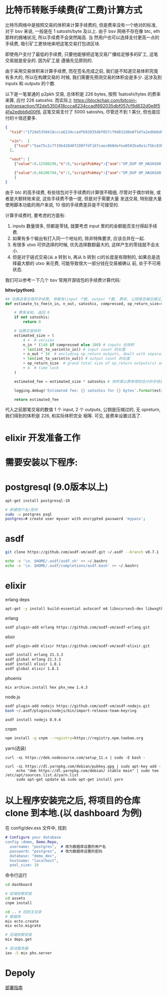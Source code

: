# 比特币转账手续费(矿工费)计算方式

比特币网络中是按照交易的体积来计算手续费的, 但是费率没有一个绝对的标准, 对于 bsv 来说, 一般是在
1 satoshi/byte 及以上. 由于 bsv 网络不存在像 btc, eth 那样的拥堵状况, 所以手续费不会突然飚高. 当
然用户也可以选择支付更高一点的手续费, 吸引矿工更快地来吧这笔交易打包进区块.

即使用户支付了最低的手续费, 只要他能够把这笔交易广播给足够多的矿工, 这笔交易就是安全的. 因为矿工是
遵循先见原则的.

由于采用交易体积来计算手续费, 而在签名完成之前, 我们是不知道交易体积究竟有多大的, 所以在构建交易的
时候, 我们需要先预测交易的体积会是多少. 这涉及到 inputs 和 outputs 的个数.

以下是一笔普通的 p2pkh 交易, 总体积是 226 bytes, 按照 1satoshi/tytes 的费率来算, 应付 226 satoshis.
而实际上 https://blockchair.com/bitcoin-sv/transaction/1f2de5350418ccca6234ccadf692035dbf057cf9d832d0e8f54fa2edbb6d00f6,
这笔交易支付了 5000 satoshis, 尽管还不到 1 美分, 但也是应付的十倍还要多.

```json
{
  "txid":"1f2de5350418ccca6234ccadf692035dbf057cf9d832d0e8f54fa2edbb6d00f6","hash":"1f2de5350418ccca6234ccadf692035dbf057cf9d832d0e8f54fa2edbb6d00f6","size":226,"version":1,"locktime":0,

  "vin":  [
    {"txid":"5ae75c2c7f19b42840f299ffdf167caec060defea0502ba8e1cf5bc03bbe8244","vout":0,"scriptSig":{"asm":"3045022100fcde460d1a3500f492bf1f17a248cdabf0713bc7ecb0d68b9f43b2ceb49a3d50022072d4bdb3d56d5863f18256d2af97a67db801cc087d47022ede8f48f595676981[ALL|FORKID] 02c214179fda82335a83b982383b093344c08d502ee472b349886be869e5080052","hex":"483045022100fcde460d1a3500f492bf1f17a248cdabf0713bc7ecb0d68b9f43b2ceb49a3d50022072d4bdb3d56d5863f18256d2af97a67db801cc087d47022ede8f48f595676981412102c214179fda82335a83b982383b093344c08d502ee472b349886be869e5080052"},"sequence":4294967295}
  ],

  "vout": [
    {"value":0.12588296,"n":0,"scriptPubKey":{"asm":"OP_DUP OP_HASH160 926f915bd7285586ae795ba40461d3d4ae537608 OP_EQUALVERIFY OP_CHECKSIG","hex":"76a914926f915bd7285586ae795ba40461d3d4ae53760888ac","reqSigs":1,"type":"pubkeyhash","addresses":["bitcoincash:qzfxly2m6u59tp4w09d6gprp6022u5mkpqkwa7997y"]}},

    {"value":0.66106704,"n":1,"scriptPubKey":{"asm":"OP_DUP OP_HASH160 45395b25d6339bbb8f3da68e278f21d54ba935bd OP_EQUALVERIFY OP_CHECKSIG","hex":"76a91445395b25d6339bbb8f3da68e278f21d54ba935bd88ac","reqSigs":1,"type":"pubkeyhash","addresses":["bitcoincash:qpznjke96ceehwu08kngufu0y825h2f4h5hzq38r4r"]}}
    ]
}
```

由于 btc 的高手续费, 有些钱包对于手续费的计算很不精细, 尽管对于偶尔转账, 或者是大额转账来说, 这些手续费不值一提, 但是对于需要大量
发送交易, 特别是大量使用脚本功能的用户来说, 10 倍的手续费差异是不可接受的.

计算手续费时, 要考虑的方面有:

1. inputs 数量很多, 但都是零钱, 就要考虑 input 里的的金额能否支付得起手续费.
2. 如果有多个输出有打入同一个地址的, 除非特殊要求, 应该合并在一起.
3. 有很多 utxo 可供选择的时候, 优先选择数额最大的, 这样产生的零钱就不会太小.
4. 但是对于链式交易(从 a 转到 b, 再从 b 转到 c)的长度是有限制的, 如果总是选择最大额的 utxo 来花费, 可能导致很大一部分钱在交易被确认
前, 处于不可用状态.

我们可以参考一下几个 bsv 常用开源钱包的手续费计算代码:

**bitsv(python)**:

```py
## 估算这笔交易的手续费, 参数有(input 个数, output 个数, 费率, 公钥是否被压缩过, opreturn 的大小)
def estimate_tx_fee(n_in, n_out, satoshis, compressed, op_return_size=0):

    # 费率未知, 返回 0
    if not satoshis:
        return 0

    # 估算交易体积
    estimated_size = (
        4 +  # version
        n_in * (148 if compressed else 180) # inputs 总体积
        + len(int_to_varint(n_in)) # input count 的长度
        + n_out * 34  # excluding op_return outputs, dealt with separately
        + len(int_to_varint(n_out)) # output count 的长度
        + op_return_size  # grand total size of op_return outputs(s) and related field(s)
        + 4  # time lock
    )

    estimated_fee = estimated_size * satoshis # 体积乘以费率得到估计的手续费

    logging.debug('Estimated fee: {} satoshis for {} bytes'.format(estimated_fee, estimated_size))

    return estimated_fee
```

代入之前那笔交易的数值 1 个 input, 2 个 outputs, 公钥是压缩过的, 无 opreturn, 我们得到的体积是 226, 和实际体积完全
相等. 可见, 是费率设置过高了.

# elixir 开发准备工作

# 需要安装以下程序:

# postgresql (9.0版本以上)

```bash
apt-get install postgresql-10

# 新建用户名/密码
sudo -u postgres psql
postgres=# create user myuser with encrypted password 'mypass';
```

# asdf
```bash
git clone https://github.com/asdf-vm/asdf.git ~/.asdf --branch v0.7.1

echo -e '\n. $HOME/.asdf/asdf.sh' >> ~/.bashrc
echo -e '\n. $HOME/.asdf/completions/asdf.bash' >> ~/.bashrc
```

# elixir

erlang deps
```bash
apt-get -y install build-essential autoconf m4 libncurses5-dev libwxgtk3.0-dev libgl1-mesa-dev libglu1-mesa-dev libpng-dev libssh-dev unixodbc-dev xsltproc fop dirmngr gpg
```

erlang

```bash
asdf plugin-add erlang https://github.com/asdf-vm/asdf-erlang.git
```

elixir

```bash
asdf plugin-add elixir https://github.com/asdf-vm/asdf-elixir.git
```

```bash
asdf install erlang 21.3.3
asdf global erlang 21.3.3
asdf install elixir 1.8.1
asdf global elixir 1.8.1
```

phoenix

```bash
mix archive.install hex phx_new 1.4.3
```

node.js

```bash
asdf plugin-add nodejs https://github.com/asdf-vm/asdf-nodejs.git
bash ~/.asdf/plugins/nodejs/bin/import-release-team-keyring

asdf install nodejs 8.9.4
```

cnpm

```bash
npm install -g cnpm --registry=https://registry.npm.taobao.org
```

yarn(选装)

```
curl -sL https://deb.nodesource.com/setup_11.x | sudo -E bash -

curl -sL https://dl.yarnpkg.com/debian/pubkey.gpg | sudo apt-key add -
     echo "deb https://dl.yarnpkg.com/debian/ stable main" | sudo tee /etc/apt/sources.list.d/yarn.list
     sudo apt-get update && sudo apt-get install yarn
```


# 以上程序安装完之后, 将项目的仓库 clone 到本地.(以 dashboard 为例)

在 config/dev.exs 文件中, 找到

```erlang
# Configure your database
config :demo, Demo.Repo,
  username: "postgres",  # 改为数据库设置的用户名
  password: "postgres",  # 改为数据库设置的密码
  database: "demo_dev",
  hostname: "localhost",
  pool_size: 10
```

命令行运行
```bash
cd dashboard

# 前端依赖安装
cd assets
cnpm install

cd .. # 回到主目录
# 数据库
mix ecto.create
mix ecto.migrate

# 后端依赖安装
mix deps.get

# 启动服务器
iex -S mix phx.server
```

# Depoly

[部署指南](./depoly.md)